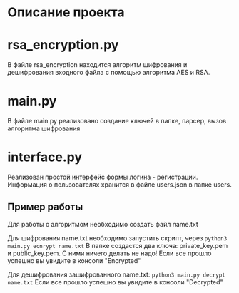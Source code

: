 # Описание проекта
<h1>rsa_encryption.py</h1>
В файле rsa_encryption находится алгоритм шифрования и дешифрования
входного файла с помощью алгоритма AES и RSA.

<h1>main.py</h1>
В файле main.py реализовано создание ключей в папке, парсер, вызов  алгоритма шифрования

<h1>interface.py</h1>

Реализован простой интерфейс формы логина - регистрации. Информация о пользователях хранится в файле users.json в папке users.



<h2>Пример работы</h2>
Для работы с алгоритмом необходимо создать файл name.txt

Для шифрования name.txt необходимо запустить скрипт, через
```python3 main.py ecnrypt name.txt``` В папке создастся два ключа: private_key.pem и public_key.pem. С ними ничего делать не надо!
Если все прошло успешно вы увидите в консоли "Encrypted"

Для дешифрования зашифрованного name.txt: ```python3
main.py decrypt name.txt``` Если все прошло успешно вы увидите  в консоли "Decrypted"
